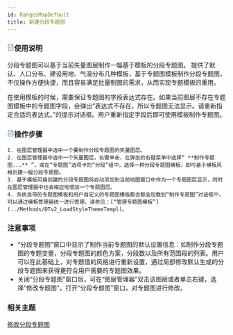 ```yaml
---
id: RangesMapDefault
title: 新建分段专题图
---
```

### ![](../../img/read.gif)使用说明

分段专题图可以基于当前矢量图层制作一幅基于模板的分段专题图。
提供了默认、人口分布、建设用地、气温分布几种模板，基于专题图模板制作分段专题图，不仅操作方便快捷，而且容易满足批量制图的需求，从而实现专题模板的重用。

在使用模板的时候，需要保证专题图的字段表达式存在。如果当前图层不存在专题图模板中的专题图字段，会弹出“表达式不存在，所以专题图无法显示。请重新指定合适的表达式。”的提示对话框。用户重新指定字段后即可使用模板制作专题图。

### ![](../../img/read.gif)操作步骤

    1. 在图层管理器中选中一个要制作分段专题图的矢量图层。
    2. 在图层管理器中选中一个矢量图层，右键单击，在弹出的右键菜单中选择“ **制作专题图...** ”，或在“专题图”选项卡的“分段”组中，选择一种分段专题图模板，即可基于模板风格创建一幅分段专题图。
    3. 基于模板风格创建的分段专题图将自动添加到当前地图窗口中作为一个专题图层显示，同时在图层管理器中也会相应地增加一个专题图层。
    4. 系统自带的专题图模板和用户自定义的专题图模板都会都会加载到“制作专题图”对话框中，可以通过模板管理器统一进行管理，请参见：[“管理专题图模板”](../Methods/DTv2_LoadStyleThemeTempl)。


### 注意事项

* “分段专题图”窗口中显示了制作当前专题图的默认设置信息：如制作分段专题图的专题变量，分段专题图的颜色方案，分段数以及所有范围段的列表。用户可以在此基础上，对专题值的风格进行重新设置，通过局部修改默认生成的分段专题图来获得更符合用户需要的专题图效果。
* 关闭“分段专题图”窗口后，可在“图层管理器”双击该图层或者单击右键，选择“修改专题图”，打开“分段专题图”窗口，对专题图进行修改。

### 相关主题

 [修改分段专题图](RangesMapGroupDia)
